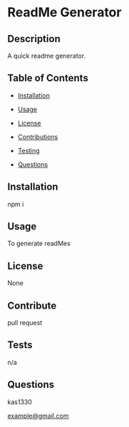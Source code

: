 
  # ReadMe Generator 
  
## Description
  
 A quick readme generator.
  
## Table of Contents


- [Installation](##Installation)


- [Usage](##Usage)


- [License](##License)


- [Contributions](##Contributions)


- [Testing](##Testing)


- [Questions](##Questions)

## Installation

 npm i

## Usage

 To generate readMes

## License

 None

## Contribute

 pull request

## Tests

 n/a

## Questions

 kas1330

 example@gmail.com









